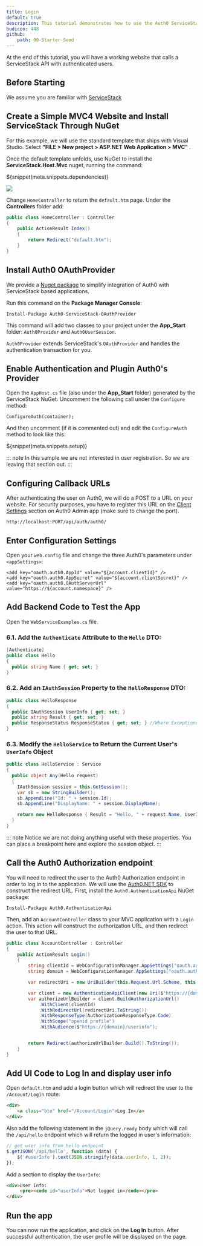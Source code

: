 ```yaml
---
title: Login
default: true
description: This tutorial demonstrates how to use the Auth0 ServiceStack SDK to add authentication and authorization to your web app.
budicon: 448
github:
    path: 00-Starter-Seed
---
```

At the end of this tutorial, you will have a working website that calls a ServiceStack API with authenticated users.

## Before Starting

We assume you are familiar with [ServiceStack](http://www.servicestack.net/)

## Create a Simple MVC4 Website and Install ServiceStack Through NuGet

For this example, we will use the standard template that ships with Visual Studio. Select __"FILE > New project > ASP.NET Web Application > MVC"__ .

Once the default template unfolds, use NuGet to install the **ServiceStack.Host.Mvc** nuget, running the command:

${snippet(meta.snippets.dependencies)}

![](/media/articles/server-platforms/servicestack/install-servicestack-nuget.png)

Change `HomeController` to return the `default.htm` page. Under the __Controllers__ folder add:

```cs
public class HomeController : Controller
{
    public ActionResult Index()
    {
        return Redirect("default.htm");
    }
}
```

## Install Auth0 OAuthProvider

We provide a [Nuget package](http://nuget.org/packages/Auth0-ServiceStack-OAuthProvider/) to simplify integration of Auth0 with ServiceStack based applications.

Run this command on the __Package Manager Console__:

```text
Install-Package Auth0-ServiceStack-OAuthProvider
```

This command will add two classes to your project under the __App_Start__ folder: `Auth0Provider` and `Auth0UserSession`.

`Auth0Provider` extends ServiceStack's `OAuthProvider` and handles the authentication transaction for you.

## Enable Authentication and Plugin Auth0's Provider

Open the `AppHost.cs` file (also under the __App_Start__ folder) generated by the ServiceStack NuGet. Uncomment the following call under the `Configure` method:

```text
ConfigureAuth(container);
```

And then uncomment (if it is commented out) and edit the `ConfigureAuth` method to look like this:

${snippet(meta.snippets.setup)}

::: note
In this sample we are not interested in user registration. So we are leaving that section out.
:::

## Configuring Callback URLs

<div class="setup-callback">
<p>After authenticating the user on Auth0, we will do a POST to a URL on your website. For security purposes, you have to register this URL on the <a href="${manage_url}/#/applications/${account.clientId}/settings">Client Settings</a> section on Auth0 Admin app (make sure to change the port).</p>

<pre><code>http://localhost:PORT/api/auth/auth0/</pre></code>
</div>

## Enter Configuration Settings

Open your `web.config` file and change the three Auth0's parameters under `<appSettings>`:

```text
<add key="oauth.auth0.AppId" value="${account.clientId}" />
<add key="oauth.auth0.AppSecret" value="${account.clientSecret}" />
<add key="oauth.auth0.OAuthServerUrl" value="https://${account.namespace}" />
```

## Add Backend Code to Test the App

Open the `WebServiceExamples.cs` file.

### 6.1. Add the `Authenticate` Attribute to the `Hello` DTO:

```cs
[Authenticate]
public class Hello
{
  public string Name { get; set; }
}
```

### 6.2. Add an `IAuthSession` Property to the `HelloResponse` DTO:

```cs
public class HelloResponse
{
  public IAuthSession UserInfo { get; set; }
  public string Result { get; set; }
  public ResponseStatus ResponseStatus { get; set; } //Where Exceptions get auto-serialized
}
```

### 6.3. Modify the `HelloService` to Return the Current User's `UserInfo` Object

```cs
public class HelloService : Service
{
  public object Any(Hello request)
  {
    IAuthSession session = this.GetSession();
    var sb = new StringBuilder();
    sb.AppendLine("Id: " + session.Id);
    sb.AppendLine("DisplayName: " + session.DisplayName);

    return new HelloResponse { Result = "Hello, " + request.Name, UserInfo = session };
  }
}
```

::: note
Notice we are not doing anything useful with these properties. You can place a breakpoint here and explore the session object.
:::

## Call the Auth0 Authorization endpoint

You will need to redirect the user to the Auth0 Authorization endpoint in order to log in to the application. We will use the [Auth0.NET SDK](https://github.com/auth0/auth0.net) to construct the redirect URL. First, install the `Auth0.AuthenticationApi` NuGet package:

```text
Install-Package Auth0.AuthenticationApi
```

Then, add an `AccountController` class to your MVC application with a `Login` action. This action will construct the authorization URL, and then redirect the user to that URL.

```cs
public class AccountController : Controller
{
    public ActionResult Login()
    {
        string clientId = WebConfigurationManager.AppSettings["oauth.auth0.AppId"];
        string domain = WebConfigurationManager.AppSettings["oauth.auth0.OAuthServerUrl"].Substring(8);

        var redirectUri = new UriBuilder(this.Request.Url.Scheme, this.Request.Url.Host, this.Request.Url.IsDefaultPort ? -1 : this.Request.Url.Port, "api/auth/auth0");

        var client = new AuthenticationApiClient(new Uri($"https://{domain}"));
        var authorizeUrlBuilder = client.BuildAuthorizationUrl()
            .WithClient(clientId)
            .WithRedirectUrl(redirectUri.ToString())
            .WithResponseType(AuthorizationResponseType.Code)
            .WithScope("openid profile")
            .WithAudience($"https://{domain}/userinfo");


        return Redirect(authorizeUrlBuilder.Build().ToString());
    }
}
```

## Add UI Code to Log In and display user info

Open `default.htm` and add a login button which will redirect the user to the `/Account/Login` route:

```html
<div>
    <a class="btn" href="/Account/Login">Log In</a>
</div>
```

Also add the following statement in the `jQuery.ready` body which will call the `/api/hello` endpoint which will return the logged in user's information:

```js
// get user info from hello endpoint
$.getJSON('/api/hello', function (data) {
    $('#userInfo').text(JSON.stringify(data.userInfo, 1, 2));
});
```

Add a section to display the `UserInfo`:

```html
<div>User Info:
     <pre><code id="userInfo">Not logged in</code></pre>
</div>
```

## Run the app

You can now run the application, and click on the **Log In** button. After successful authentication, the user profile will be displayed on the page.
